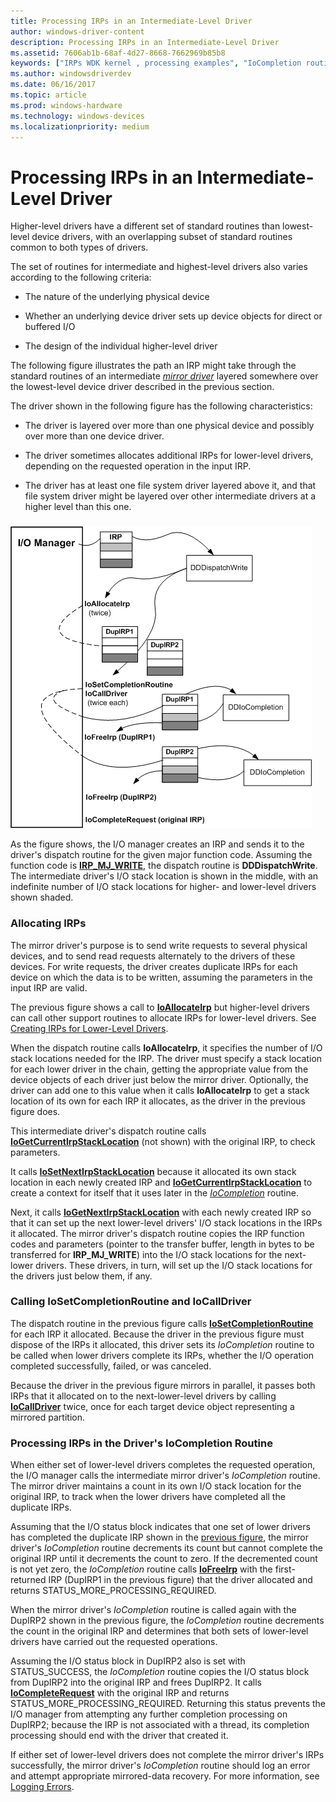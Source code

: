 ```yaml
---
title: Processing IRPs in an Intermediate-Level Driver
author: windows-driver-content
description: Processing IRPs in an Intermediate-Level Driver
ms.assetid: 7606ab1b-68af-4d27-8668-7662969b85b8
keywords: ["IRPs WDK kernel , processing examples", "IoCompletion routines", "IoSetCompletionRoutine", "mirror drivers WDK IRPs", "allocating IRPs", "IoCallDriver"]
ms.author: windowsdriverdev
ms.date: 06/16/2017
ms.topic: article
ms.prod: windows-hardware
ms.technology: windows-devices
ms.localizationpriority: medium
---
```


# Processing IRPs in an Intermediate-Level Driver





Higher-level drivers have a different set of standard routines than lowest-level device drivers, with an overlapping subset of standard routines common to both types of drivers.

The set of routines for intermediate and highest-level drivers also varies according to the following criteria:

-   The nature of the underlying physical device

-   Whether an underlying device driver sets up device objects for direct or buffered I/O

-   The design of the individual higher-level driver

The following figure illustrates the path an IRP might take through the standard routines of an intermediate [*mirror driver*](https://msdn.microsoft.com/library/windows/hardware/ff556308#wdkgloss-mirror-driver) layered somewhere over the lowest-level device driver described in the previous section.

The driver shown in the following figure has the following characteristics:

-   The driver is layered over more than one physical device and possibly over more than one device driver.

-   The driver sometimes allocates additional IRPs for lower-level drivers, depending on the requested operation in the input IRP.

-   The driver has at least one file system driver layered above it, and that file system driver might be layered over other intermediate drivers at a higher level than this one.

### <a href="" id="irp-path-through-intermediate-driver-routines"></a>

![diagram illustrating an irp path through intermediate driver routines](images/4hiddirp.png)

As the figure shows, the I/O manager creates an IRP and sends it to the driver's dispatch routine for the given major function code. Assuming the function code is [**IRP\_MJ\_WRITE**](https://msdn.microsoft.com/library/windows/hardware/ff550819), the dispatch routine is **DDDispatchWrite**. The intermediate driver's I/O stack location is shown in the middle, with an indefinite number of I/O stack locations for higher- and lower-level drivers shown shaded.

### <a href="" id="allocating-irps-"></a>Allocating IRPs

The mirror driver's purpose is to send write requests to several physical devices, and to send read requests alternately to the drivers of these devices. For write requests, the driver creates duplicate IRPs for each device on which the data is to be written, assuming the parameters in the input IRP are valid.

The previous figure shows a call to [**IoAllocateIrp**](https://msdn.microsoft.com/library/windows/hardware/ff548257) but higher-level drivers can call other support routines to allocate IRPs for lower-level drivers. See [Creating IRPs for Lower-Level Drivers](creating-irps-for-lower-level-drivers.md).

When the dispatch routine calls **IoAllocateIrp**, it specifies the number of I/O stack locations needed for the IRP. The driver must specify a stack location for each lower driver in the chain, getting the appropriate value from the device objects of each driver just below the mirror driver. Optionally, the driver can add one to this value when it calls **IoAllocateIrp** to get a stack location of its own for each IRP it allocates, as the driver in the previous figure does.

This intermediate driver's dispatch routine calls [**IoGetCurrentIrpStackLocation**](https://msdn.microsoft.com/library/windows/hardware/ff549174) (not shown) with the original IRP, to check parameters.

It calls [**IoSetNextIrpStackLocation**](https://msdn.microsoft.com/library/windows/hardware/ff550321) because it allocated its own stack location in each newly created IRP and [**IoGetCurrentIrpStackLocation**](https://msdn.microsoft.com/library/windows/hardware/ff549174) to create a context for itself that it uses later in the [*IoCompletion*](https://msdn.microsoft.com/library/windows/hardware/ff548354) routine.

Next, it calls [**IoGetNextIrpStackLocation**](https://msdn.microsoft.com/library/windows/hardware/ff549266) with each newly created IRP so that it can set up the next lower-level drivers' I/O stack locations in the IRPs it allocated. The mirror driver's dispatch routine copies the IRP function codes and parameters (pointer to the transfer buffer, length in bytes to be transferred for **IRP\_MJ\_WRITE**) into the I/O stack locations for the next-lower drivers. These drivers, in turn, will set up the I/O stack locations for the drivers just below them, if any.

### Calling IoSetCompletionRoutine and IoCallDriver

The dispatch routine in the previous figure calls [**IoSetCompletionRoutine**](https://msdn.microsoft.com/library/windows/hardware/ff549679) for each IRP it allocated. Because the driver in the previous figure must dispose of the IRPs it allocated, this driver sets its *IoCompletion* routine to be called when lower drivers complete its IRPs, whether the I/O operation completed successfully, failed, or was canceled.

Because the driver in the previous figure mirrors in parallel, it passes both IRPs that it allocated on to the next-lower-level drivers by calling [**IoCallDriver**](https://msdn.microsoft.com/library/windows/hardware/ff548336) twice, once for each target device object representing a mirrored partition.

### Processing IRPs in the Driver's IoCompletion Routine

When either set of lower-level drivers completes the requested operation, the I/O manager calls the intermediate mirror driver's *IoCompletion* routine. The mirror driver maintains a count in its own I/O stack location for the original IRP, to track when the lower drivers have completed all the duplicate IRPs.

Assuming that the I/O status block indicates that one set of lower drivers has completed the duplicate IRP shown in the [previous figure](#irp-path-through-intermediate-driver-routines), the mirror driver's *IoCompletion* routine decrements its count but cannot complete the original IRP until it decrements the count to zero. If the decremented count is not yet zero, the *IoCompletion* routine calls [**IoFreeIrp**](https://msdn.microsoft.com/library/windows/hardware/ff549113) with the first-returned IRP (DupIRP1 in the previous figure) that the driver allocated and returns STATUS\_MORE\_PROCESSING\_REQUIRED.

When the mirror driver's *IoCompletion* routine is called again with the DupIRP2 shown in the previous figure, the *IoCompletion* routine decrements the count in the original IRP and determines that both sets of lower-level drivers have carried out the requested operations.

Assuming the I/O status block in DupIRP2 also is set with STATUS\_SUCCESS, the *IoCompletion* routine copies the I/O status block from DupIRP2 into the original IRP and frees DupIRP2. It calls [**IoCompleteRequest**](https://msdn.microsoft.com/library/windows/hardware/ff548343) with the original IRP and returns STATUS\_MORE\_PROCESSING\_REQUIRED. Returning this status prevents the I/O manager from attempting any further completion processing on DupIRP2; because the IRP is not associated with a thread, its completion processing should end with the driver that created it.

If either set of lower-level drivers does not complete the mirror driver's IRPs successfully, the mirror driver's *IoCompletion* routine should log an error and attempt appropriate mirrored-data recovery. For more information, see [Logging Errors](logging-errors.md).

 

 




